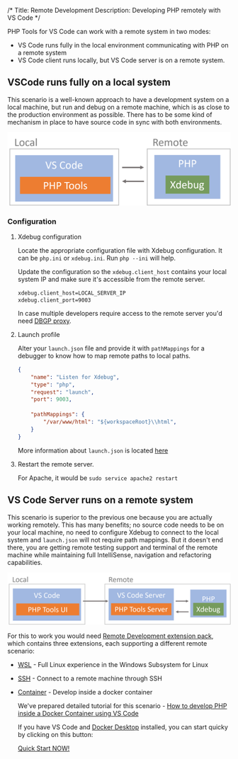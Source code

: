 /*
Title: Remote Development
Description: Developing PHP remotely with VS Code
*/

PHP Tools for VS Code can work with a remote system in two modes:

 - VS Code runs fully in the local environment communicating with PHP on a remote system
 - VS Code client runs locally, but VS Code server is on a remote system.

## VSCode runs fully on a local system

This scenario is a well-known approach to have a development system on a local machine, but run and debug on a remote machine, which is as close to the production environment as possible. There has to be some kind of mechanism in place to have source code in sync with both environments.

![Schema remote legacy](imgs/schema-legacy-remote.png)

### Configuration

1. Xdebug configuration

   Locate the appropriate configuration file with Xdebug configuration. It can be `php.ini` or `xdebug.ini`. Run `php --ini` will help.

   Update the configuration so the `xdebug.client_host` contains your local system IP and make sure it's accessible from the remote server.

   ```
   xdebug.client_host=LOCAL_SERVER_IP
   xdebug.client_port=9003
   ```

   In case multiple developers require access to the remote server you'd need [DBGP proxy](dbgp-proxy).

2. Launch profile

   Alter your `launch.json` file and provide it with `pathMappings` for a debugger to know how to map remote paths to local paths. 

    ```json
    {
        "name": "Listen for Xdebug",
        "type": "php",
        "request": "launch",
        "port": 9003,

        "pathMappings": {
            "/var/www/html": "${workspaceRoot}\\html",
        }
    }
    ```

    More information about `launch.json` is located [here](launch-json)

3. Restart the remote server. 

    For Apache, it would be `sudo service apache2 restart`

## VS Code Server runs on a remote system

This scenario is superior to the previous one because you are actually working remotely. This has many benefits; no source code needs to be on your local machine, no need to configure Xdebug to connect to the local system and `launch.json` will not require path mappings. But it doesn't end there, you are getting remote testing support and terminal of the remote machine while maintaining full IntelliSense, navigation and refactoring capabilities.

![Schema remote legacy](imgs/schema-remote.png)

For this to work you would need [Remote Development extension pack](https://aka.ms/vscode-remote/download/extension), which contains three extensions, each supporting a different remote scenario:

- [WSL](https://aka.ms/vscode-remote/download/wsl) - Full Linux experience in the Windows Subsystem for Linux
- [SSH](https://aka.ms/vscode-remote/download/ssh) - Connect to a remote machine through SSH
- [Container](https://aka.ms/vscode-remote/download/containers) - Develop inside a docker container
   
   We've prepared detailed tutorial for this scenario - [How to develop PHP inside a Docker Container using VS Code](https://blog.devsense.com/2022/develop-php-in-docker)

   If you have VS Code and [Docker Desktop](https://www.docker.com/products/docker-desktop/) installed, you can start quicky by clicking on this button:
    <div>
    <a class="btn btn-primary" href="vscode://ms-vscode-remote.remote-containers/cloneInVolume?url=https://github.com/DEVSENSE/vscode-remote-sample-php">Quick Start NOW!</a>
    </div>

